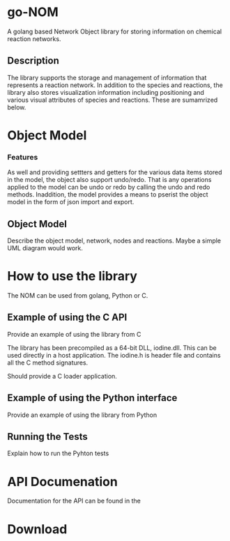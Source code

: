 # go-NOM
A golang based Network Object library for storing information on chemical reaction networks.  

## Description

The library supports the storage and management of information that represents a reaction network. In addition to the 
species and reactions, the library also stores visualization information including positioning and various visual attributes of species and reactions. These are sumamrized below.

# Object Model

### Features

As well and providing settters and getters for the various data items stored in the model, the object also support undo/redo. That is any operations applied to the model can be undo or redo by calling the undo and redo methods. Inaddition, the model provides a means to pserist the object model in the form of json import and export. 

## Object Model

Describe the object model, network, nodes and reactions. Maybe a simple UML diagram would work.

# How to use the library

The NOM can be used from golang, Python or C.

## Example of using the C API

Provide an example of using the library from C

The library has been precompiled as a 64-bit DLL, iodine.dll. This can be used directly in a host application. The iodine.h is header file and contains all the C method signatures.

Should provide a C loader application.

## Example of using the Python interface

Provide an example of using the library from Python

## Running the Tests

Explain how to run the Pyhton tests

# API Documenation

Documentation for the API can be found in the 

# Download


